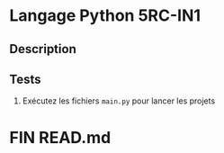 #  Langage Python 5RC-IN1

## Description


## Tests

1. Exécutez les fichiers `main.py` pour lancer les projets

#  FIN READ.md